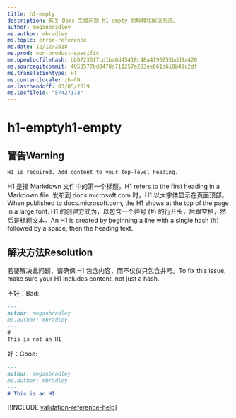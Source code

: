 ```yaml
---
title: h1-empty
description: 有关 Docs 生成问题 h1-empty 的解释和解决方法。
author: meganbradley
ms.author: mbradley
ms.topic: error-reference
ms.date: 12/12/2018
ms.prod: non-product-specific
ms.openlocfilehash: bb07235f7cd1ba6d45418c48a4190255bdd9a428
ms.sourcegitcommit: 4053577bd0478d711257a283ee661d618b49c2df
ms.translationtype: HT
ms.contentlocale: zh-CN
ms.lasthandoff: 03/05/2019
ms.locfileid: "57427173"
---
```

# <a name="h1-empty"></a><span data-ttu-id="8a4ff-103">h1-empty</span><span class="sxs-lookup"><span data-stu-id="8a4ff-103">h1-empty</span></span>

## <a name="warning"></a><span data-ttu-id="8a4ff-104">警告</span><span class="sxs-lookup"><span data-stu-id="8a4ff-104">Warning</span></span>

`H1 is required. Add content to your top-level heading.`

<span data-ttu-id="8a4ff-105">H1 是指 Markdown 文件中的第一个标题。</span><span class="sxs-lookup"><span data-stu-id="8a4ff-105">H1 refers to the first heading in a Markdown file.</span></span> <span data-ttu-id="8a4ff-106">发布到 docs.microsoft.com 时，H1 以大字体显示在页面顶部。</span><span class="sxs-lookup"><span data-stu-id="8a4ff-106">When published to docs.microsoft.com, the H1 shows at the top of the page in a large font.</span></span> <span data-ttu-id="8a4ff-107">H1 的创建方式为，以包含一个井号 (#) 的行开头，后跟空格，然后是标题文本。</span><span class="sxs-lookup"><span data-stu-id="8a4ff-107">An H1 is created by beginning a line with a single hash (#) followed by a space, then the heading text.</span></span>

## <a name="resolution"></a><span data-ttu-id="8a4ff-108">解决方法</span><span class="sxs-lookup"><span data-stu-id="8a4ff-108">Resolution</span></span>

<span data-ttu-id="8a4ff-109">若要解决此问题，请确保 H1 包含内容，而不仅仅只包含井号。</span><span class="sxs-lookup"><span data-stu-id="8a4ff-109">To fix this issue, make sure your H1 includes content, not just a hash.</span></span>

<span data-ttu-id="8a4ff-110">不好：</span><span class="sxs-lookup"><span data-stu-id="8a4ff-110">Bad:</span></span>

```markdown
---
author: meganbradley
ms.author: mbradley
---
#
This is not an H1
```

<span data-ttu-id="8a4ff-111">好：</span><span class="sxs-lookup"><span data-stu-id="8a4ff-111">Good:</span></span>

```markdown
---
author: meganbradley
ms.author: mbradley
---
# This is an H1
```

<!--make sure to add this file to your includes folder and verify the path-->
[!INCLUDE [validation-reference-help](includes/validation-reference-help.md)]